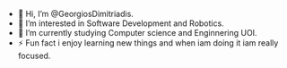 - 👋 Hi, I’m @GeorgiosDimitriadis.
- 👀 I’m interested in Software Development and Robotics.
- 🌱 I’m currently studying Computer science and Enginnering UOI.
- ⚡ Fun fact i enjoy learning new things and when iam doing it iam really focused.

<!---
GeorgiosDimitriadis/GeorgiosDimitriadis is a ✨ special ✨ repository because its `README.md` (this file) appears on your GitHub profile.
You can click the Preview link to take a look at your changes.
--->
